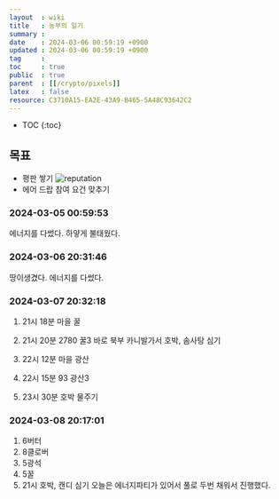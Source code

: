 ```yaml
---
layout  : wiki
title   : 농부의 일기 
summary : 
date    : 2024-03-06 00:59:19 +0900
updated : 2024-03-06 00:59:19 +0900
tag     : 
toc     : true
public  : true
parent  : [[/crypto/pixels]] 
latex   : false
resource: C3710A15-EA2E-43A9-B465-5A48C93642C2
---
```

* TOC
{:toc}
## 목표 
- 평판 쌓기 
![reputation](https://github.com/JayFreemandev/JayFreemandev.github.io/assets/72185011/ff383ab5-6893-4790-914e-690a4a89fcc4)
- 에어 드랍 참여 요건 맞추기
 
### 2024-03-05 00:59:53
에너지를 다썼다. 하얗게 불태웠다.


### 2024-03-06 20:31:46
땅이생겼다. 에너지를 다썼다.


### 2024-03-07 20:32:18
1. 21시 18분 마을 꿀
2. 21시 20분 2780 꿀3
   바로 북부 카니발가서 호박, 솜사탕 심기
   
3. 22시 12분 마을 광산
4. 22시 15분 93 광산3
5. 23시 30분 호박 물주기


### 2024-03-08 20:17:01
1. 6버터
2. 8클로버
3. 5광석
4. 5꿀
5. 21시 호박, 캔디 심기
오늘은 에너지파티가 있어서 풀로 두번 채워서 진행했다.






